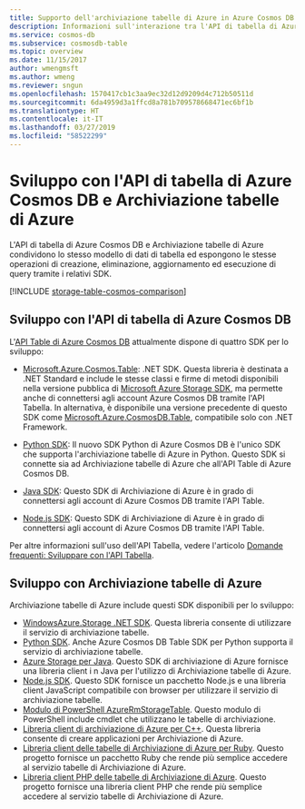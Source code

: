 ```yaml
---
title: Supporto dell'archiviazione tabelle di Azure in Azure Cosmos DB
description: Informazioni sull'interazione tra l'API di tabella di Azure Cosmos DB e le tabelle di Archiviazione di Azure.
ms.service: cosmos-db
ms.subservice: cosmosdb-table
ms.topic: overview
ms.date: 11/15/2017
author: wmengmsft
ms.author: wmeng
ms.reviewer: sngun
ms.openlocfilehash: 1570417cb1c3aa9ec32d12d9209d4c712b50511d
ms.sourcegitcommit: 6da4959d3a1ffcd8a781b709578668471ec6bf1b
ms.translationtype: HT
ms.contentlocale: it-IT
ms.lasthandoff: 03/27/2019
ms.locfileid: "58522299"
---
```

# <a name="developing-with-azure-cosmos-db-table-api-and-azure-table-storage"></a>Sviluppo con l'API di tabella di Azure Cosmos DB e Archiviazione tabelle di Azure

L'API di tabella di Azure Cosmos DB e Archiviazione tabelle di Azure condividono lo stesso modello di dati di tabella ed espongono le stesse operazioni di creazione, eliminazione, aggiornamento ed esecuzione di query tramite i relativi SDK. 

[!INCLUDE [storage-table-cosmos-comparison](../../includes/storage-table-cosmos-comparison.md)]

## <a name="developing-with-the-azure-cosmos-db-table-api"></a>Sviluppo con l'API di tabella di Azure Cosmos DB

L'[API Table di Azure Cosmos DB](table-introduction.md) attualmente dispone di quattro SDK per lo sviluppo: 

* [Microsoft.Azure.Cosmos.Table](https://www.nuget.org/packages/Microsoft.Azure.Cosmos.Table): .NET SDK. Questa libreria è destinata a .NET Standard e include le stesse classi e firme di metodi disponibili nella versione pubblica di [Microsoft Azure Storage SDK](https://www.nuget.org/packages/WindowsAzure.Storage), ma permette anche di connettersi agli account Azure Cosmos DB tramite l'API Tabella. In alternativa, è disponibile una versione precedente di questo SDK come [Microsoft.Azure.CosmosDB.Table](https://www.nuget.org/packages/Microsoft.Azure.CosmosDB.Table/), compatibile solo con .NET Framework.

* [Python SDK](table-sdk-python.md): Il nuovo SDK Python di Azure Cosmos DB è l'unico SDK che supporta l'archiviazione tabelle di Azure in Python. Questo SDK si connette sia ad Archiviazione tabelle di Azure che all'API Table di Azure Cosmos DB.

* [Java SDK](table-sdk-java.md): Questo SDK di Archiviazione di Azure è in grado di connettersi agli account di Azure Cosmos DB tramite l'API Table.

* [Node.js SDK](table-sdk-nodejs.md): Questo SDK di Archiviazione di Azure è in grado di connettersi agli account di Azure Cosmos DB tramite l'API Table.


Per altre informazioni sull'uso dell'API Tabella, vedere l'articolo [Domande frequenti: Sviluppare con l'API Tabella](faq.md#table).

## <a name="developing-with-azure-table-storage"></a>Sviluppo con Archiviazione tabelle di Azure

Archiviazione tabelle di Azure include questi SDK disponibili per lo sviluppo:

- [WindowsAzure.Storage .NET SDK](https://www.nuget.org/packages/WindowsAzure.Storage/). Questa libreria consente di utilizzare il servizio di archiviazione tabelle.
- [Python SDK](table-sdk-python.md). Anche Azure Cosmos DB Table SDK per Python supporta il servizio di archiviazione tabelle.
- [Azure Storage per Java](https://github.com/azure/azure-storage-java). Questo SDK di archiviazione di Azure fornisce una libreria client i n Java per l'utilizzo di Archiviazione tabelle di Azure.
- [Node.js SDK](table-sdk-nodejs.md). Questo SDK fornisce un pacchetto Node.js e una libreria client JavaScript compatibile con browser per utilizzare il servizio di archiviazione tabelle.
- [Modulo di PowerShell AzureRmStorageTable](https://www.powershellgallery.com/packages/AzureRmStorageTable). Questo modulo di PowerShell include cmdlet che utilizzano le tabelle di archiviazione.
- [Libreria client di archiviazione di Azure per C++](https://github.com/Azure/azure-storage-cpp/). Questa libreria consente di creare applicazioni per Archiviazione di Azure.
- [Libreria client delle tabelle di Archiviazione di Azure per Ruby](https://github.com/azure/azure-storage-ruby/tree/master/table). Questo progetto fornisce un pacchetto Ruby che rende più semplice accedere al servizio tabelle di Archiviazione di Azure.
- [Libreria client PHP delle tabelle di Archiviazione di Azure](https://github.com/Azure/azure-storage-php/tree/master/azure-storage-table). Questo progetto fornisce una libreria client PHP che rende più semplice accedere al servizio tabelle di Archiviazione di Azure.


   





